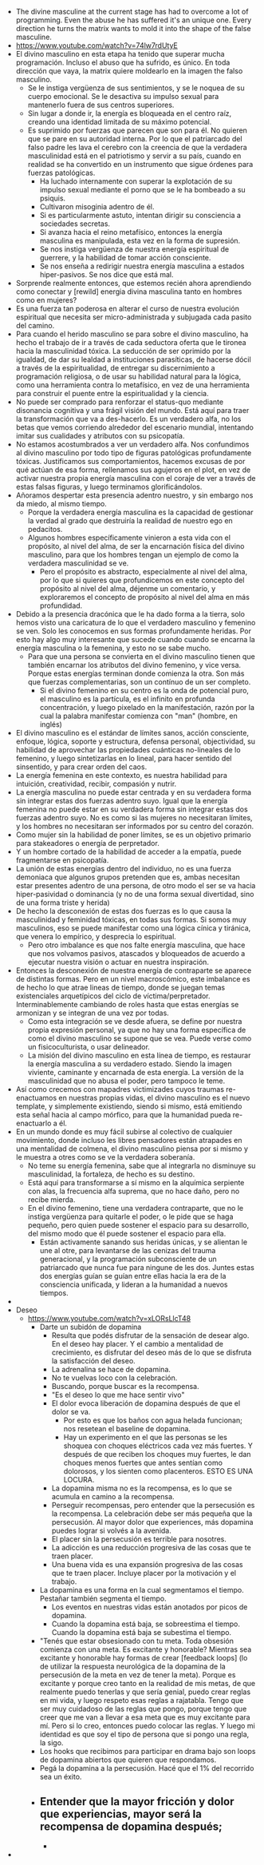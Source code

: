 - The divine masculine at the current stage has had to overcome a lot of programming. Even the abuse he has suffered it's an unique one. Every direction he turns the matrix wants to mold it into the shape of the false masculine.
- https://www.youtube.com/watch?v=74lw7rdUtyE
- El divino masculino en esta etapa ha tenido que superar mucha programación. Incluso el abuso que ha sufrido, es único. En toda dirección que vaya, la matrix quiere moldearlo en la imagen the falso masculino.
	- Se le instiga vergüenza de sus sentimientos, y se le noquea de su cuerpo emocional. Se le desactiva su impulso sexual para mantenerlo fuera de sus centros superiores.
	- Sin lugar a donde ir, la energía es bloqueada en el centro raíz, creando una identidad limitada de su máximo potencial.
	- Es suprimido por fuerzas que parecen que son para él. No quieren que se pare en su autoridad interna. Por lo que el patriarcado del falso padre les lava el cerebro con la creencia de que la verdadera masculinidad está en el patriotismo y servir a su país, cuando en realidad se ha convertido en un instrumento que sigue órdenes para fuerzas patológicas.
		- Ha luchado internamente con superar la explotación de su impulso sexual mediante el porno que se le ha bombeado a su psiquis.
		- Cultivaron misoginia adentro de él.
		- Si es particularmente astuto, intentan dirigir su consciencia a sociedades secretas.
		- Si avanza hacia el reino metafísico, entonces la energía masculina es manipulada,  esta vez en la forma de supresión.
		- Se nos instiga vergüenza de nuestra energía espiritual de guerrere, y la habilidad de tomar acción consciente.
		- Se nos enseña a redirigir nuestra energía masculina a estados hiper-pasivos. Se nos dice que está mal.
- Sorprende realmente entonces, que estemos recién ahora aprendiendo como conectar y [rewild] energia divina masculina tanto en hombres como en mujeres?
- Es una fuerza tan poderosa en alterar el curso de nuestra evolución espiritual que necesita ser micro-administrada y subjugada cada pasito del camino.
- Para cuando el herido masculino se para sobre el divino masculino, ha hecho el trabajo de ir a través de cada seductora oferta que le tironea hacia la masculinidad tóxica. La seducción de ser oprimido por la igualdad, de dar su lealdad a instituciones parasíticas, de hacerse dócil a través de la espiritualidad, de entregar su discernimiento a programación religiosa, o de usar su habilidad natural para la lógica, como una herramienta contra lo metafísico, en vez de una herramienta para construir el puente entre la espiritualidad y la ciencia.
- No puede ser comprado para renforzar el status-quo mediante disonancia cognitiva y una frágil visión del mundo. Está aquí para traer la transformación que va a des-hacerlo. Es un verdadero alfa, no los betas que vemos corriendo alrededor del escenario mundial, intentando imitar sus cualidades y atributos con su psicopatía.
- No estamos acostumbrados a ver un verdadero alfa. Nos confundimos al divino masculino por todo tipo de figuras patológicas profundamente tóxicas. Justificamos sus comportamientos, hacemos excusas de por qué actúan de esa forma, rellenamos sus agujeros en el plot, en vez de activar nuestra propia energía masculina con el coraje de ver a través de estas falsas figuras, y luego terminamos glorificándolos.
- Añoramos despertar esta presencia adentro nuestro, y sin embargo nos da miedo, al mismo tiempo.
	- Porque la verdadera energía masculina es la capacidad de gestionar la verdad al grado que destruiría la realidad de nuestro ego en pedacitos.
	- Algunos hombres específicamente vinieron a esta vida con el propósito, al nivel del alma, de ser la encarnación física del divino masculino, para que los hombres tengan un ejemplo de como  la verdadera masculinidad se ve.
		- Pero el propósito es abstracto, especialmente al nivel del alma, por lo que si quieres que profundicemos en este concepto del propósito al nivel del alma, déjenme un comentario, y exploraremos el concepto de propósito al nivel del alma en más profundidad.
- Debido a la presencia dracónica que le ha dado forma a la tierra, solo hemos visto una caricatura de lo que el verdadero masculino y femenino se ven. Solo les conocemos en sus formas profundamente heridas. Por esto hay algo muy interesante que sucede cuando cuando se encarna la energía masculina o la femenina, y esto no se sabe mucho.
	- Para que una persona se convierta en el divino masculino tienen que también encarnar los atributos del divino femenino, y vice versa. Porque estas energías terminan donde comienza la otra. Son más que fuerzas complementarias, son un contínuo de un ser completo.
		- Si el divino femenino en su centro es la onda de potencial puro, el masculino es la partícula, es el infinito en profunda concentración, y luego pixelado en la manifestación, razón por la cual la palabra manifestar comienza con "man" (hombre, en inglés)
- El divino masculino es el estándar de límites sanos, acción consciente, enfoque, lógica,  soporte y estructura, defensa personal, objectividad, su habilidad de aprovechar las propiedades cuánticas no-lineales de lo femenino, y luego sintetizarlas en lo lineal, para hacer sentido del sinsentido, y para crear orden del caos.
- La energía femenina en este contexto, es nuestra habilidad para intuición, creatividad, recibir, compasión y nutrir.
- La energía masculina no puede estar centrada y en su verdadera forma sin integrar estas dos fuerzas adentro suyo. Igual que la energía femenina no puede estar en su verdadera forma sin integrar estas dos fuerzas adentro suyo. No es como si las mujeres no necesitaran límites, y los hombres no necesitaran ser informados por su centro del corazón.
- Como mujer sin la habilidad de poner límites, se es un objetivo primario para stakeadores o energía de perpretador.
- Y un hombre cortado de la habilidad de acceder a la empatía, puede fragmentarse en psicopatía.
- La unión de estas energías dentro del individuo, no es una fuerza demoniaca que algunos grupos pretenden que es, ambas necesitan estar presentes adentro de una persona, de otro modo el ser se va hacia hiper-pasividad o dominancia (y no de una forma sexual divertidad, sino de una forma triste y herida)
- De hecho la desconexión de estas dos fuerzas es lo que causa la masculinidad y feminidad tóxicas, en todas sus formas. Si somos muy masculinos, eso se puede manifestar como una lógica cínica y tiránica, que venera lo empírico, y desprecia lo espiritual.
	- Pero otro imbalance es que nos falte energía masculina, que hace que nos volvamos pasivos, atascados y bloqueados de acuerdo a ejecutar nuestra visión o actuar en nuestra inspiración.
- Entonces la desconexión de nuestra energía de contraparte se aparece de distintas formas. Pero en un nivel macroscómico, este imbalance es de hecho lo que atrae lineas de tiempo, donde se juegan temas existenciales arquetípicos del ciclo de víctima/perpretador. Interminablemente cambiando de roles hasta que estas energías se armonizan y se integran de una vez por todas.
	- Como esta integración se ve desde afuera, se define por nuestra propia expresión personal, ya que no hay una forma específica de como el divino masculino se supone que se vea. Puede verse como un fisicoculturista, o usar delineador.
	- La misión del divino masculino en esta línea de tiempo, es restaurar la energía masculina a su verdadero estado. Siendo la imagen viviente, caminante y encarnada de esta energía. La versión de la masculinidad que no abusa el poder, pero tampoco le teme.
- Así como crecemos con mapadres victimizades cuyos traumas re-enactuamos en nuestras propias vidas, el divino masculino es el nuevo template, y simplemente existiendo, siendo si mismo, está emitiendo esta señal hacia al campo mórfico, para que la humanidad pueda re-enactuarlo a él.
- En un mundo donde es muy fácil subirse al colectivo de cualquier movimiento, donde incluso les libres pensadores están atrapades en una mentalidad de colmena, el divino masculino piensa por si mismo y le muestra a otres como se ve la verdadera soberanía.
	- No teme su energía femenina, sabe que al integrarla no disminuye su masculinidad, la fortaleza, de hecho es su destino.
	- Está aquí para transformarse a sí mismo en la alquímica serpiente con alas, la frecuencia alfa suprema, que no hace daño, pero no recibe mierda.
	- En el divino femenino, tiene una verdadera contraparte, que no le instiga vergüenza para quitarle el poder, o le pide que se haga pequeño, pero quien puede sostener el espacio para su desarrollo, del mismo modo que él puede sostener el espacio para ella.
		- Están activamente sanando sus heridas únicas, y se alientan le une al otre, para levantarse de las cenizas del trauma generacional, y la programación subconsciente de un patriarcado que nunca fue para ningune de les dos. Juntes estas dos energías guían se guían entre ellas hacia la era de la consciencia unificada, y lideran a la humanidad a nuevos tiempos.
-
- Deseo
	- https://www.youtube.com/watch?v=xLORsLlcT48
		- Darte un subidón de dopamina
			- Resulta que podés disfrutar de la sensación de desear algo. En el deseo hay placer. Y el cambio a mentalidad de crecimiento, es disfrutar del deseo más de lo que se disfruta la satisfacción del deseo.
			- La adrenalina se hace de dopamina.
			- No te vuelvas loco con la celebración.
			- Buscando, porque buscar es la recompensa.
			- "Es el deseo lo que me hace sentir vivo"
			- El dolor evoca liberación de dopamina después de que el dolor se va.
				- Por esto es que los baños con agua helada funcionan; nos resetean el baseline de dopamina.
				- Hay un experimento en el que las personas se les shoquea con choques eléctricos cada vez más fuertes. Y después de que reciben los choques muy fuertes, le dan choques menos fuertes que antes sentían como dolorosos, y los sienten como placenteros. ESTO ES UNA LOCURA.
			- La dopamina misma no es la recompensa, es lo que se acumula en camino a la recompensa.
			- Perseguir recompensas, pero entender que la persecusión es la recompensa. La celebración debe ser más pequeña que la persecusión. Al mayor dolor que experiences, más dopamina puedes lograr si volvés a la avenida.
			- El placer sin la persecusión es terrible para nosotres.
			- La adicción es una reducción progresiva de las cosas que te traen placer.
			- Una buena vida es una expansión progresiva de las cosas que te traen placer. Incluye placer por la motivación y el trabajo.
		- La dopamina es una forma en la cual segmentamos el tiempo. Pestañar también segmenta el tiempo.
			- Los eventos en nuestras vidas están anotados por picos de dopamina.
			- Cuando la dopamina está baja, se sobreestima el tiempo. Cuando la dopamina está baja se subestima el tiempo.
		- "Tenés que estar obsesionado con tu meta. Toda obsesión comienza con una meta. Es excitante y honorable? Mientras sea excitante y honorable hay formas de crear [feedback loops] (lo de utilizar la respuesta neurológica de la dopamina de la persecusión de la meta en vez de tener la meta). Porque es excitante y porque creo tanto en la realidad de mis metas, de que realmente puedo tenerlas y que sería genial, puedo crear reglas en mi vida, y luego respeto esas reglas a rajatabla. Tengo que ser muy cuidadoso de las reglas que pongo, porque tengo que creer que me van a llevar a esa meta que es muy excitante para mí. Pero si lo creo, entonces puedo colocar las reglas. Y luego mi identidad es que soy el tipo de persona que si pongo una regla, la sigo.
		- Los hooks que recibimos para participar en drama bajo son loops de dopamina abiertos que quieren que respondamos.
		- Pegá la dopamina a la persecusión. Hacé que el 1% del recorrido sea un éxito.
		- Entender que la mayor fricción y dolor que experiencias, mayor será la recompensa de dopamina después;
			-
			-
-